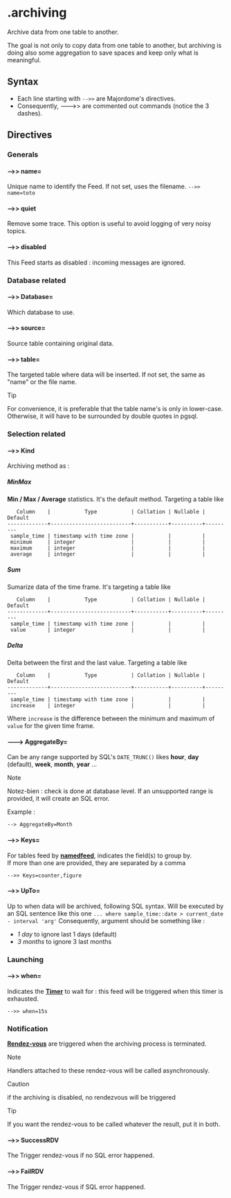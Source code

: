 # .archiving

Archive data from one table to another.

The goal is not only to copy data from one table to another, but archiving is doing also some aggregation to save spaces and keep only what is meaningful.

## Syntax

- Each line starting with `-->>` are Majordome's directives.
- Consequently, --->> are commented out commands (notice the 3 dashes).

## Directives

### Generals

#### -->> name=
Unique name to identify the Feed. If not set, uses the filename.
`-->> name=toto`
#### -->> quiet
Remove some trace. This option is useful to avoid logging of very noisy topics.

#### -->> disabled
This Feed starts as disabled : incoming messages are ignored.

### Database related
#### -->> Database=
Which database to use.

#### -->> source=
Source table containing original data.

#### -->> table=
The targeted table where data will be inserted. 
If not set, the same as "name" or the file name.

> [!TIP]
> For convenience, it is preferable that the table name's is only in lower-case. Otherwise, it will have
>  to be surrounded by double quotes in pgsql.

### Selection related

#### -->> Kind

Archiving method as :

##### MinMax

**Min / Max / Average** statistics. It's the default method.
Targeting a table like

```
   Column    |           Type           | Collation | Nullable | Default 
-------------+--------------------------+-----------+----------+---------
 sample_time | timestamp with time zone |           |          | 
 minimum     | integer                  |           |          | 
 maximum     | integer                  |           |          | 
 average     | integer                  |           |          | 
```

##### Sum

Sumarize data of the time frame. It's targeting a table like

```
   Column    |           Type           | Collation | Nullable | Default 
-------------+--------------------------+-----------+----------+---------
 sample_time | timestamp with time zone |           |          | 
 value       | integer                  |           |          | 
```

##### Delta

Delta between the first and the last value. Targeting a table like

```
   Column    |           Type           | Collation | Nullable | Default 
-------------+--------------------------+-----------+----------+---------
 sample_time | timestamp with time zone |           |          | 
 increase    | integer                  |           |          | 
```

Where `increase` is the difference between the minimum and maximum of `value` for the given time frame.

#### ---> AggregateBy=

Can be any range supported by SQL's `DATE_TRUNC()` likes **hour**, **day** (default),
**week**, **month**, **year** ...

> [!Note]
> Notez-bien : check is done at database level. If an unsupported range is provided, it will create an SQL error.

Example :
```
--> AggregateBy=Month
```

#### -->> Keys=

For tables feed by [**namedfeed**](namedfeed.md), indicates the field(s) to group by.<br>
If more than one are provided, they are separated by a comma

```
-->> Keys=counter,figure
```

#### -->> UpTo=
Up to when data will be archived, following SQL syntax.
Will be executed by an SQL sentence like this one `... where sample_time::date > current_date - interval 'arg'`
Consequently, argument should be something like :
- *1 day* to ignore last 1 days (default)
- *3 months* to ignore 3 last months

### Launching

#### -->> when=
Indicates the [**Timer**](../timer.md) to wait for : 
this feed will be triggered when this timer is exhausted.
```
-->> when=15s
```

### Notification
[**Rendez-vous**](../rendezvous.md) are triggered when the archiving process is terminated.

> [!NOTE]
> Handlers attached to these rendez-vous will be called asynchronously. 

> [!CAUTION]
> if the archiving is disabled, no rendezvous will be triggered

> [!TIP]
> If you want the rendez-vous to be called whatever the result, put it in both.

#### -->> SuccessRDV
 The Trigger rendez-vous if no SQL error happened.

#### -->> FailRDV
The Trigger rendez-vous if SQL error happened.
